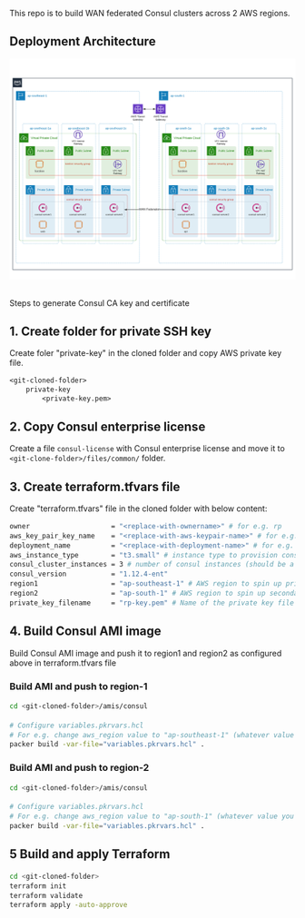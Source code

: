 This repo is to build WAN federated Consul clusters across 2 AWS regions.

## Deployment Architecture
![Consul Deployment architecture](https://github.com/panchal-ravi/terraform-consul-multi-cluster-vms/blob/main/files/Consul-Multi-Region-Cluster-VM.png?raw=true)

## <TODO>
Steps to generate Consul CA key and certificate

## 1. Create folder for private SSH key

Create foler "private-key" in the cloned folder and copy AWS private key file.

```
<git-cloned-folder>
    private-key
        <private-key.pem>
```

## 2. Copy Consul enterprise license

Create a file `consul-license` with Consul enterprise license and move it to `<git-clone-folder>/files/common/` folder. 

## 3. Create terraform.tfvars file

Create "terraform.tfvars" file in the cloned folder with below content:

```sh
owner                    = "<replace-with-ownername>" # for e.g. rp
aws_key_pair_key_name    = "<replace-with-aws-keypair-name>" # for e.g. consul-key
deployment_name          = "<replace-with-deployment-name>" # for e.g. rp-consul, use as prefix for aws resources
aws_instance_type        = "t3.small" # instance type to provision consul clusters
consul_cluster_instances = 3 # number of consul instances (should be a odd number for e.g. 1, 3, 5)
consul_version           = "1.12.4-ent"
region1                  = "ap-southeast-1" # AWS region to spin up primary consul datacenter
region2                  = "ap-south-1" # AWS region to spin up secondary consul datacenter
private_key_filename     = "rp-key.pem" # Name of the private key file copied to above folder 
```

## 4. Build Consul AMI image

Build Consul AMI image and push it to region1 and region2 as configured above in terraform.tfvars file

### Build AMI and push to region-1
```sh
cd <git-cloned-folder>/amis/consul

# Configure variables.pkrvars.hcl
# For e.g. change aws_region value to "ap-southeast-1" (whatever value you configured for region1 variable above)
packer build -var-file="variables.pkrvars.hcl" .
```


### Build AMI and push to region-2
```sh
cd <git-cloned-folder>/amis/consul

# Configure variables.pkrvars.hcl
# For e.g. change aws_region value to "ap-south-1" (whatever value you configured for region2 variable above)
packer build -var-file="variables.pkrvars.hcl" .
```

## 5 Build and apply Terraform

```sh
cd <git-cloned-folder>
terraform init
terraform validate
terraform apply -auto-approve
```